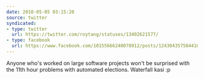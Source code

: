 ```yaml
---
date: 2010-05-05 03:15:20
source: twitter
syndicated:
- type: twitter
  url: https://twitter.com/roytang/statuses/13402621577/
- type: facebook
  url: https://www.facebook.com/10155666240078912/posts/124304357584410
---
```


Anyone who's worked on large software projects won't be surprised with the 11th hour problems with automated elections. Waterfall kasi :p